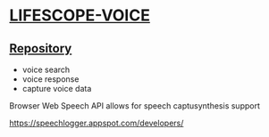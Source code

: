 # [LIFESCOPE-VOICE](https://github.com/LifeScopeLabs/lifescope-voice)

## [Repository](https://github.com/LifeScopeLabs/lifescope-voice)

- voice search
- voice response
- capture voice data

Browser Web Speech API allows for speech captusynthesis support

https://speechlogger.appspot.com/developers/


<!--stackedit_data:
eyJoaXN0b3J5IjpbMTQ2MzYzNTk5MCwtMTQ3NTkwNTc3MiwxNj
U0MTkxOTg1XX0=
-->